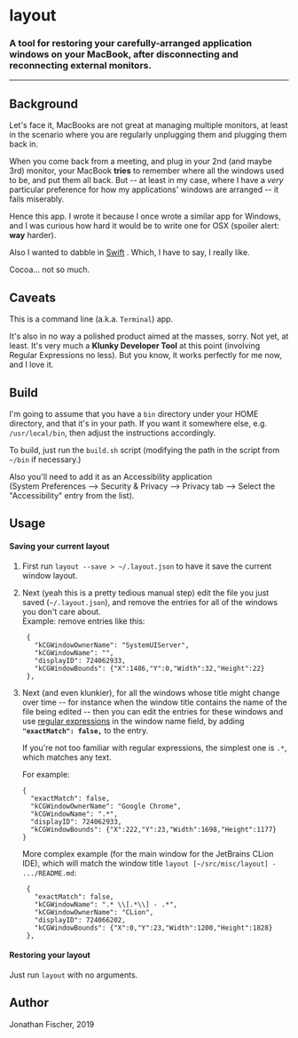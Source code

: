 # layout 

### A tool for restoring your carefully-arranged application windows on your MacBook, after disconnecting and reconnecting external monitors. 
---

## Background

Let's face it, MacBooks are not great at managing multiple monitors, at least in the 
scenario where you are regularly unplugging them and plugging them back in.

When you come back from a meeting, and plug in your 2nd (and maybe 3rd) monitor, 
your MacBook **tries** to remember where all the windows used to be, and put them all back.
But -- at least in my case, where I have a *very* particular preference for how my 
applications' windows are arranged -- it fails miserably.

Hence this app. I wrote it because I once wrote a similar app for Windows, and I was
curious how hard it would be to write one for OSX (spoiler alert: **way** harder). 

Also I wanted to dabble in [Swift](https://swift.org/) . Which, I have to say, I really like. 

Cocoa... not so much.

## Caveats

This is a command line (a.k.a. `Terminal`) app. 

It's also in no way a polished product aimed at the masses, sorry. Not yet, at
least. It's very much a **Klunky Developer Tool** at this point (involving 
Regular Expressions no less). But you know, it works
perfectly for me now, and I love it.

## Build

I'm going to assume that you have a `bin` directory under your HOME directory, 
and that it's in your path. If you want it somewhere else, e.g. `/usr/local/bin`, 
then adjust the instructions accordingly.

To build, just run the `build.sh` script (modifying the path in the script 
from `~/bin` if necessary.)

Also you'll need to add it as an 
Accessibility application  
(System Preferences --> Security & Privacy --> Privacy 
tab --> Select the "Accessibility" entry from the list).

## Usage

#### Saving your current layout 

1. First run `layout --save > ~/.layout.json` to have it save the current window layout.
1. Next (yeah this is a pretty tedious manual step) 
   edit the file you just saved (`~/.layout.json`), 
   and remove the entries for all of the windows you don't care about.  
   Example: remove entries like this:
   ```
    {
      "kCGWindowOwnerName": "SystemUIServer",
      "kCGWindowName": "",
      "displayID": 724062933,
      "kCGWindowBounds": {"X":1486,"Y":0,"Width":32,"Height":22}
    },
   ```
1. Next (and even klunkier), for all the windows whose title might change 
   over time -- for instance when the window title contains the name of the
   file being edited -- 
   then you can edit the entries for these windows and use 
   [regular expressions](https://medium.com/factory-mind/regex-tutorial-a-simple-cheatsheet-by-examples-649dc1c3f285) 
   in the window name field, by adding **`"exactMatch": false,`** to the entry.
   
   If you're not too familiar with regular expressions, the simplest one is `.*`, 
   which matches any text. 
   
   For example:
   ```
   {
     "exactMatch": false,
     "kCGWindowOwnerName": "Google Chrome",
     "kCGWindowName": ".*",
     "displayID": 724062933,
     "kCGWindowBounds": {"X":222,"Y":23,"Width":1698,"Height":1177}
   }
   ```
   More complex example (for the main window for the JetBrains CLion IDE), which will
   match the window title `layout [~/src/misc/layout] - .../README.md`:
   ```
    {
      "exactMatch": false,
      "kCGWindowName": ".* \\[.*\\] - .*",
      "kCGWindowOwnerName": "CLion",
      "displayID": 724066202,
      "kCGWindowBounds": {"X":0,"Y":23,"Width":1200,"Height":1828}
    },
   ```
   
#### Restoring your layout

Just run `layout` with no arguments.

## Author

Jonathan Fischer, 2019
